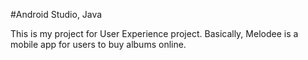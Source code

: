 #Android Studio, Java

This is my project for User Experience project. Basically, Melodee is a mobile app for users to buy albums online.
